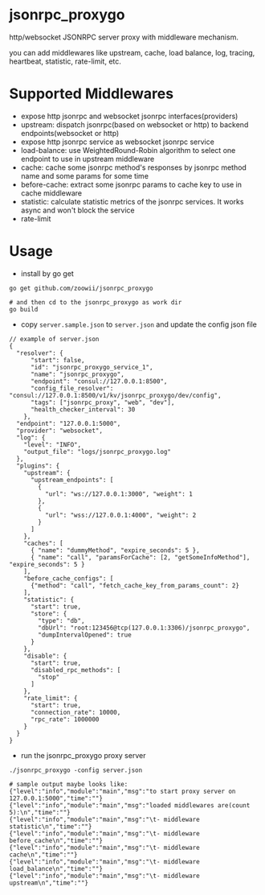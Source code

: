 jsonrpc_proxygo
===================

http/websocket JSONRPC server proxy with middleware mechanism.

you can add middlewares like upstream, cache, load balance, log, tracing, heartbeat, statistic, rate-limit, etc.

# Supported Middlewares

* expose http jsonrpc and websocket jsonrpc interfaces(providers)
* upstream: dispatch jsonrpc(based on websocket or http) to backend endpoints(websocket or http)
* expose http jsonrpc service as websocket jsonrpc service 
* load-balance: use WeightedRound-Robin algorithm to select one endpoint to use in upstream middleware
* cache: cache some jsonrpc method's responses by jsonrpc method name and some params for some time
* before-cache: extract some jsonrpc params to cache key to use in cache middleware
* statistic: calculate statistic metrics of the jsonrpc services. It works async and won't block the service
* rate-limit

# Usage

* install by go get
```
go get github.com/zoowii/jsonrpc_proxygo

# and then cd to the jsonrpc_proxygo as work dir
go build
```

* copy `server.sample.json` to `server.json` and update the config json file

```
// example of server.json
{
  "resolver": {
      "start": false,
      "id": "jsonrpc_proxygo_service_1",
      "name": "jsonrpc_proxygo",
      "endpoint": "consul://127.0.0.1:8500",
      "config_file_resolver": "consul://127.0.0.1:8500/v1/kv/jsonrpc_proxygo/dev/config",
      "tags": ["jsonrpc_proxy", "web", "dev"],
      "health_checker_interval": 30
    },
  "endpoint": "127.0.0.1:5000",
  "provider": "websocket",
  "log": {
    "level": "INFO",
    "output_file": "logs/jsonrpc_proxygo.log"
  },
  "plugins": {
    "upstream": {
      "upstream_endpoints": [
        {
          "url": "ws://127.0.0.1:3000", "weight": 1
        },
        {
          "url": "wss://127.0.0.1:4000", "weight": 2
        }
      ]
    },
    "caches": [
      { "name": "dummyMethod", "expire_seconds": 5 },
      { "name": "call", "paramsForCache": [2, "getSomeInfoMethod"],  "expire_seconds": 5 }
    ],
    "before_cache_configs": [
      {"method": "call", "fetch_cache_key_from_params_count": 2}
    ],
    "statistic": {
      "start": true,
      "store": {
        "type": "db",
        "dbUrl": "root:123456@tcp(127.0.0.1:3306)/jsonrpc_proxygo",
        "dumpIntervalOpened": true
      }
    },
    "disable": {
      "start": true,
      "disabled_rpc_methods": [
        "stop"
      ]
    },
    "rate_limit": {
      "start": true,
      "connection_rate": 10000,
      "rpc_rate": 1000000
    }
  }
}

```

* run the jsonrpc_proxygo proxy server

```
./jsonrpc_proxygo -config server.json

# sample output maybe looks like:
{"level":"info","module":"main","msg":"to start proxy server on 127.0.0.1:5000","time":""}
{"level":"info","module":"main","msg":"loaded middlewares are(count 5):\n","time":""}
{"level":"info","module":"main","msg":"\t- middleware statistic\n","time":""}
{"level":"info","module":"main","msg":"\t- middleware before_cache\n","time":""}
{"level":"info","module":"main","msg":"\t- middleware cache\n","time":""}
{"level":"info","module":"main","msg":"\t- middleware load_balance\n","time":""}
{"level":"info","module":"main","msg":"\t- middleware upstream\n","time":""}

```